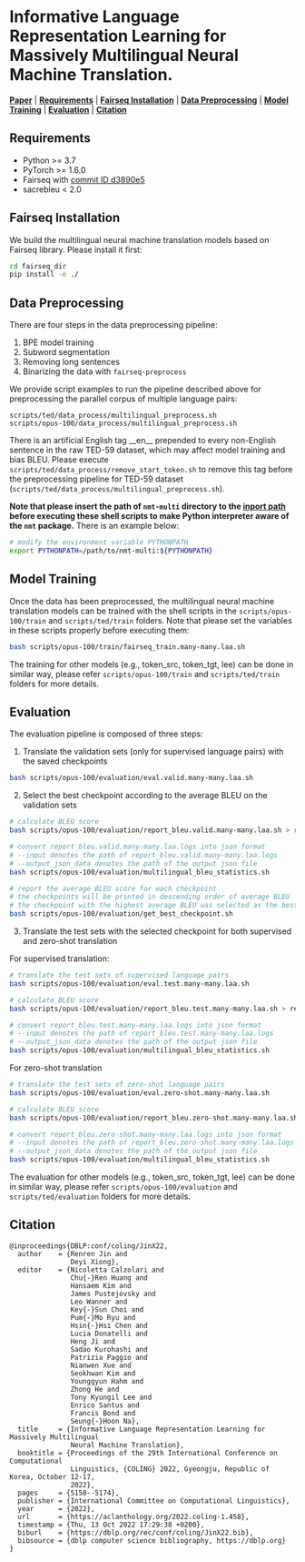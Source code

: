 # Informative Language Representation Learning for Massively Multilingual Neural Machine Translation.

[**Paper**](https://aclanthology.org/2022.coling-1.458/) |
[**Requirements**](#Requirements) |
[**Fairseq Installation**](#Fairseq-Installation) |
[**Data Preprocessing**](#Data-Preprocessing) |
[**Model Training**](#Model-Training) |
[**Evaluation**](#Evaluation) |
[**Citation**](#Citation)


## Requirements
 - Python >= 3.7
 - PyTorch >= 1.6.0
 - Fairseq with [commit ID d3890e5](https://github.com/facebookresearch/fairseq/tree/d3890e593398c485f6593ab8512ac51d37dedc9c)
 - sacrebleu < 2.0


## Fairseq Installation
We build the multilingual neural machine translation models based on Fairseq library. Please install it first:
```bash
cd fairseq_dir
pip install -e ./
```

## Data Preprocessing
There are four steps in the data preprocessing pipeline:

1. BPE model training
2. Subword segmentation
3. Removing long sentences
4. Binarizing the data with `fairseq-preprocess`

We provide script examples to run the pipeline described above for preprocessing the parallel corpus of multiple language pairs:
```
scripts/ted/data_process/multilingual_preprocess.sh
scripts/opus-100/data_process/multilingual_preprocess.sh
```

There is an artificial English tag \_\_en\_\_ prepended to every non-English sentence in the raw TED-59 dataset, which may affect model training and bias BLEU. Please execute `scripts/ted/data_process/remove_start_token.sh` to remove this tag before the preprocessing pipeline for TED-59 dataset (`scripts/ted/data_process/multilingual_preprocess.sh`).


**Note that please insert the path of `nmt-multi` directory to the [inport path](https://docs.python.org/3/glossary.html#term-import-path) before executing these shell scripts to make Python interpreter aware of the `nmt` package.** There is an example below:
``` bash
# modify the environment variable PYTHONPATH
export PYTHONPATH=/path/to/nmt-multi:${PYTHONPATH}
```


## Model Training
Once the data has been preprocessed, the multilingual neural machine translation models can be trained with the shell scripts in the `scripts/opus-100/train` and `scripts/ted/train` folders. Note that please set the variables in these scripts properly before executing them:
```bash
bash scripts/opus-100/train/fairseq_train.many-many.laa.sh
```
The training for other models (e.g., token_src, token_tgt, lee) can be done in similar way, please refer `scripts/opus-100/train` and `scripts/ted/train` folders for more details.

## Evaluation
The evaluation pipeline is composed of three steps:

1. Translate the validation sets (only for supervised language pairs) with the saved checkpoints
```bash
bash scripts/opus-100/evaluation/eval.valid.many-many.laa.sh
```


2. Select the best checkpoint according to the average BLEU on the validation sets
```bash
# calculate BLEU score
bash scripts/opus-100/evaluation/report_bleu.valid.many-many.laa.sh > report_bleu.valid.many-many.laa.logs

# convert report_bleu.valid.many-many.laa.logs into json format
# --input denotes the path of report_bleu.valid.many-many.laa.logs
# --output_json_data denotes the path of the output json file
bash scripts/opus-100/evaluation/multilingual_bleu_statistics.sh

# report the average BLEU score for each checkpoint
# the checkpoints will be printed in descending order of average BLEU
# the checkpoint with the highest average BLEU was selected as the best checkpoint in our work
bash scripts/opus-100/evaluation/get_best_checkpoint.sh
```


3. Translate the test sets with the selected checkpoint for both supervised and zero-shot translation

For supervised translation:
```bash
# translate the test sets of supervised language pairs
bash scripts/opus-100/evaluation/eval.test.many-many.laa.sh

# calculate BLEU score
bash scripts/opus-100/evaluation/report_bleu.test.many-many.laa.sh > report_bleu.test.many-many.laa.logs

# convert report_bleu.test.many-many.laa.logs into json format
# --input denotes the path of report_bleu.test.many-many.laa.logs
# --output_json_data denotes the path of the output json file
bash scripts/opus-100/evaluation/multilingual_bleu_statistics.sh
```

For zero-shot translation
```bash
# translate the test sets of zero-shot language pairs
bash scripts/opus-100/evaluation/eval.zero-shot.many-many.laa.sh

# calculate BLEU score
bash scripts/opus-100/evaluation/report_bleu.zero-shot.many-many.laa.sh > report_bleu.zero-shot.many-many.laa.logs

# convert report_bleu.zero-shot.many-many.laa.logs into json format
# --input denotes the path of report_bleu.zero-shot.many-many.laa.logs
# --output_json_data denotes the path of the output json file
bash scripts/opus-100/evaluation/multilingual_bleu_statistics.sh
```


The evaluation for other models (e.g., token_src, token_tgt, lee) can be done in similar way, please refer `scripts/opus-100/evaluation` and `scripts/ted/evaluation` folders for more details.


## Citation

```
@inproceedings{DBLP:conf/coling/JinX22,
  author    = {Renren Jin and
               Deyi Xiong},
  editor    = {Nicoletta Calzolari and
               Chu{-}Ren Huang and
               Hansaem Kim and
               James Pustejovsky and
               Leo Wanner and
               Key{-}Sun Choi and
               Pum{-}Mo Ryu and
               Hsin{-}Hsi Chen and
               Lucia Donatelli and
               Heng Ji and
               Sadao Kurohashi and
               Patrizia Paggio and
               Nianwen Xue and
               Seokhwan Kim and
               Younggyun Hahm and
               Zhong He and
               Tony Kyungil Lee and
               Enrico Santus and
               Francis Bond and
               Seung{-}Hoon Na},
  title     = {Informative Language Representation Learning for Massively Multilingual
               Neural Machine Translation},
  booktitle = {Proceedings of the 29th International Conference on Computational
               Linguistics, {COLING} 2022, Gyeongju, Republic of Korea, October 12-17,
               2022},
  pages     = {5158--5174},
  publisher = {International Committee on Computational Linguistics},
  year      = {2022},
  url       = {https://aclanthology.org/2022.coling-1.458},
  timestamp = {Thu, 13 Oct 2022 17:29:38 +0200},
  biburl    = {https://dblp.org/rec/conf/coling/JinX22.bib},
  bibsource = {dblp computer science bibliography, https://dblp.org}
}
```

